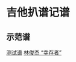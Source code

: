 # 吉他扒谱记谱

## 示范谱
[测试谱](https://scai.github.io/tab-maker/public/)
[林俊杰 “幸存者”](https://scai.github.io/tab-maker/public/index.html?tab=drifter)
